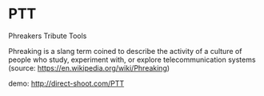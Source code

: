 # PTT
Phreakers Tribute Tools

Phreaking is a slang term coined to describe the activity of a culture of people who study, experiment with, or explore telecommunication systems
(source: https://en.wikipedia.org/wiki/Phreaking)


demo: http://direct-shoot.com/PTT
